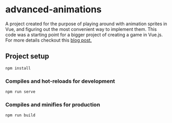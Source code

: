 # advanced-animations

A project created for the purpose of playing around with animation sprites in Vue, and figuring out the most convenient way to implement them. This code was a starting point for a bigger project of creating a game in Vue.js. For more details checkout this [blog post.](https://medium.com/@dalilaba/part-1-advanced-animations-with-animation-sprites-in-vue-js-89b14ea756c8)

## Project setup

```
npm install
```

### Compiles and hot-reloads for development

```
npm run serve
```

### Compiles and minifies for production

```
npm run build
```
